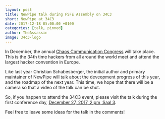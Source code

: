 ```yaml
---
layout: post
title: NewPipe talk during FSFE Assembly on 34C3
short: NewPipe at 34C3
date: 2017-12-18 05:00:00 +0100
categories: [talk, pinned]
author: TheAssassin
image: 34c3-logo
---
```


In December, the annual [Chaos Communication Congress](https://events.ccc.de/2017/08/09/34c3-presale/) will take place. This is the 34th time hackers from all around the world meet and attend the largest hacker convention in Europe.

Like last year Christian Schabesberger, the initial author and primary maintainer of NewPipe will talk about the deveopment progress of this year, and the roadmap of the next year.
This time, we hope that there will be a camera so that a video of the talk can be shot.

So, if you happen to attend the 34C3 event, please visit the talk during the first conference day, [December 27, 2017, 2 pm, Saal 3](https://events.ccc.de/congress/2017/wiki/index.php/Session:Newpipe).

Feel free to leave some ideas for the talk in the comments!
